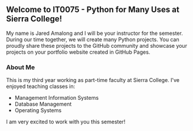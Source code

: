## Welcome to IT0075 - Python for Many Uses at Sierra College!

My name is Jared Amalong and I will be your instructor for the semester.  During our time together, we will create many Python projects.  You can proudly share these projects to the GitHub community and showcase your projects on your portfolio website created in GitHub Pages.

### About Me

This is my third year working as part-time faculty at Sierra College.  I've enjoyed teaching classes in:
- Management Information Systems
- Database Management
- Operating Systems

I am very excited to work with you this semester!

